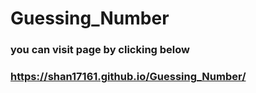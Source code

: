 # Guessing_Number

### you can visit page by clicking below
### https://shan17161.github.io/Guessing_Number/
